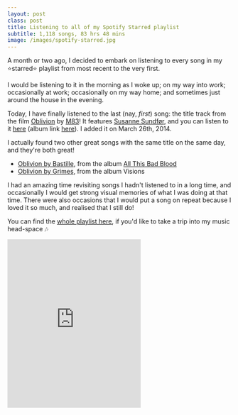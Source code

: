 ```yaml
---
layout: post
class: post
title: Listening to all of my Spotify Starred playlist
subtitle: 1,118 songs, 83 hrs 48 mins
image: /images/spotify-starred.jpg
---
```


A month or two ago, I decided to embark on listening to every song in my ⭐️starred⭐️ playlist from most recent to the very first.

I would be listening to it in the morning as I woke up; on my way into work; occasionally at work; occasionally on my way home; and sometimes just around the house in the evening.

Today, I have finally listened to the last (nay, _first_) song: the title track from the film [Oblivion](imdb.com/title/tt1483013/?ref_=ext_shr_tw_tt) by [M83](http://ilovem83.com/)! It features [Susanne Sundfør](http://susannesundfor.com/), and you can listen to it [here](http://m83.it/oblivionostWe) (album link [here](http://ilovem83.com/music/oblivion-soundtrack/)). I added it on March 26th, 2014.

I actually found two other great songs with the same title on the same day, and they're both great!
- [Oblivion by Bastille](https://open.spotify.com/track/5iyqqccidB1SEpOXXctyTR?si=AMWp-EVdRL6SGjQyhKvMnQ), from the album [All This Bad Blood](https://www.bastillebastille.com/allthisbadblood/)
- [Oblivion by Grimes](https://open.spotify.com/track/2RtNSM8cPCAOZ5bvQbW6y3?si=dsBy7mBgRqy9z4OrXkTWbw), from the album Visions

I had an amazing time revisiting songs I hadn't listened to in a long time, and occasionally I would get strong visual memories of what I was doing at that time. There were also occasions that I would put a song on repeat because I loved it so much, and realised that I still do!

You can find the <a rel="me" href="https://open.spotify.com/user/henrahmagix/playlist/4pWbm4k8nAXldVCOI7urjx?si=Tpga5L5JR4GfkKlT2qwZMA">whole playlist here</a>, if you'd like to take a trip into my music head-space 🎶

<iframe src="https://open.spotify.com/embed/user/henrahmagix/playlist/4pWbm4k8nAXldVCOI7urjx" width="300" height="380" frameborder="0" allowtransparency="true" allow="encrypted-media"></iframe>
